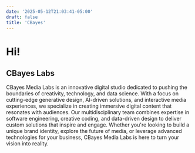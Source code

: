 ```yaml
---
date: '2025-05-12T21:03:41-05:00'
draft: false
title: 'CBayes' 
---
```


# Hi! 

## CBayes Labs 
CBayes Media Labs is an innovative digital studio dedicated to pushing the boundaries of creativity, technology, and data science. With a focus on cutting-edge generative design, AI-driven solutions, and interactive media experiences, we specialize in creating immersive digital content that resonates with audiences. Our multidisciplinary team combines expertise in software engineering, creative coding, and data-driven design to deliver custom solutions that inspire and engage. Whether you're looking to build a unique brand identity, explore the future of media, or leverage advanced technologies for your business, CBayes Media Labs is here to turn your vision into reality.
